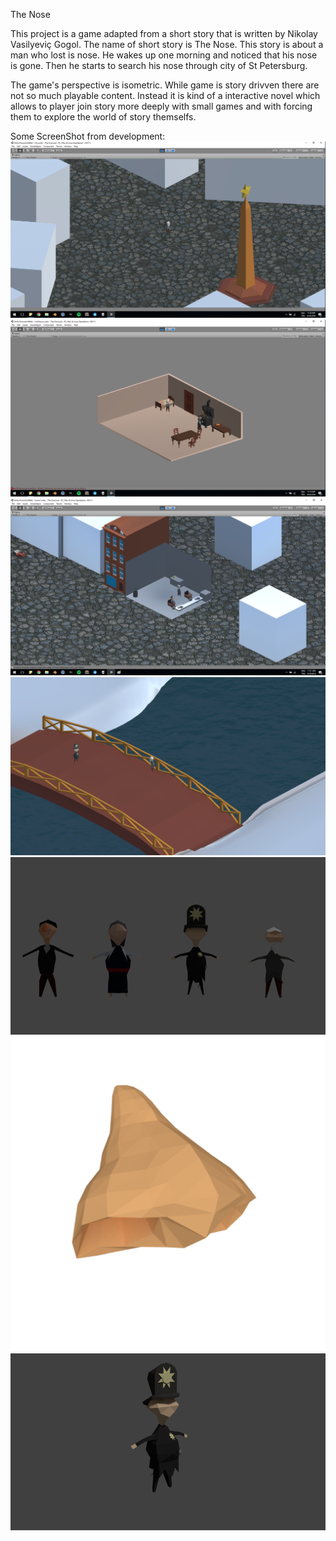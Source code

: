 The Nose

This project is a game adapted from a short story that is written by Nikolay Vasilyeviç Gogol. The name of short story is The Nose. This story is about a man who lost is nose. He wakes up one morning and noticed that his nose is gone. Then he starts to search his nose through city of St Petersburg.

The game's perspective is isometric. While game is story drivven there are not so much playable content. Instead it is kind of a interactive novel which allows to player join story more deeply with small games and with forcing them to explore the world of story themselfs. 

Some ScreenShot from development:
![alt tag](https://github.com/umurcg/theNose/blob/master/Images/City.png)
![alt tag](https://github.com/umurcg/theNose/blob/master/Images/IvanHouseSS.png)
![alt tag](https://github.com/umurcg/theNose/blob/master/Images/Scene1SS.png)
![alt tag](https://github.com/umurcg/theNose/blob/master/Images/bridgeSS.png)
![alt tag](https://github.com/umurcg/theNose/blob/master/Images/characters.png)
![alt tag](https://github.com/umurcg/theNose/blob/master/Images/icon.png)
![alt tag](https://github.com/umurcg/theNose/blob/master/Images/policeman.png)